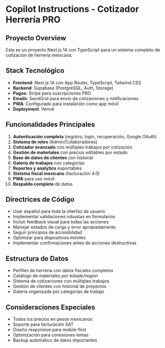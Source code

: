 # Copilot Instructions - Cotizador Herrería PRO

<!-- Use this file to provide workspace-specific custom instructions to Copilot. For more details, visit https://code.visualstudio.com/docs/copilot/copilot-customization#_use-a-githubcopilotinstructionsmd-file -->

## Proyecto Overview
Este es un proyecto Next.js 14 con TypeScript para un sistema completo de cotización de herrería mexicana.

## Stack Tecnológico
- **Frontend**: Next.js 14 con App Router, TypeScript, Tailwind CSS
- **Backend**: Supabase (PostgreSQL, Auth, Storage)
- **Pagos**: Stripe para suscripciones PRO
- **Emails**: SendGrid para envío de cotizaciones y notificaciones
- **PWA**: Configurado para instalación como app móvil
- **Deployment**: Vercel

## Funcionalidades Principales
1. **Autenticación completa** (registro, login, recuperación, Google OAuth)
2. **Sistema de roles** (Admin/Colaboradores)
3. **Cotizador avanzado** con múltiples trabajos por cotización
4. **Gestión de materiales** con precios editables por estado
5. **Base de datos de clientes** con historial
6. **Galería de trabajos** con categorías
7. **Reportes y analytics** exportables
8. **Sistema fiscal mexicano** (facturación 4.0)
9. **PWA** para uso móvil
10. **Respaldo completo** de datos

## Directrices de Código
- Usar español para toda la interfaz de usuario
- Implementar validaciones robustas en formularios
- Incluir feedback visual para todas las acciones
- Manejar estados de carga y error apropiadamente
- Seguir principios de accesibilidad
- Optimizar para dispositivos móviles
- Implementar confirmaciones antes de acciones destructivas

## Estructura de Datos
- Perfiles de herrería con datos fiscales completos
- Catálogo de materiales por estado/región
- Sistema de cotizaciones con múltiples trabajos
- Gestión de clientes con historial de proyectos
- Galería organizada por categorías de trabajo

## Consideraciones Especiales
- Todos los precios en pesos mexicanos
- Soporte para facturación SAT
- Diseño responsive para mobile-first
- Optimización para conexiones lentas
- Backup automático de datos importantes
